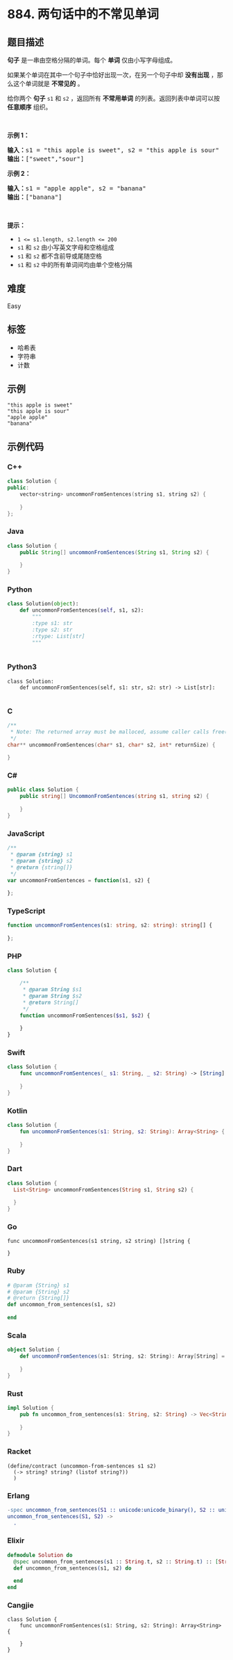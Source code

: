# 884. 两句话中的不常见单词

## 题目描述

<p><strong>句子</strong> 是一串由空格分隔的单词。每个 <strong>单词</strong><em> </em>仅由小写字母组成。</p>

<p>如果某个单词在其中一个句子中恰好出现一次，在另一个句子中却 <strong>没有出现</strong> ，那么这个单词就是 <strong>不常见的</strong><em> </em>。</p>

<p>给你两个 <strong>句子</strong> <code>s1</code> 和 <code>s2</code> ，返回所有 <strong>不常用单词</strong> 的列表。返回列表中单词可以按 <strong>任意顺序</strong> 组织。</p>

<p>&nbsp;</p>

<ol>
</ol>

<p><strong>示例 1：</strong></p>

<pre>
<strong>输入：</strong>s1 = "this apple is sweet", s2 = "this apple is sour"
<strong>输出：</strong>["sweet","sour"]
</pre>

<p><strong>示例 2：</strong></p>

<pre>
<strong>输入：</strong>s1 = "apple apple", s2 = "banana"
<strong>输出：</strong>["banana"]
</pre>

<p>&nbsp;</p>

<p><strong>提示：</strong></p>

<ul>
	<li><code>1 &lt;= s1.length, s2.length &lt;= 200</code></li>
	<li><code>s1</code> 和 <code>s2</code> 由小写英文字母和空格组成</li>
	<li><code>s1</code> 和 <code>s2</code> 都不含前导或尾随空格</li>
	<li><code>s1</code> 和 <code>s2</code> 中的所有单词间均由单个空格分隔</li>
</ul>


## 难度

Easy

## 标签

- 哈希表
- 字符串
- 计数

## 示例

```
"this apple is sweet"
"this apple is sour"
"apple apple"
"banana"
```

## 示例代码

### C++

```cpp
class Solution {
public:
    vector<string> uncommonFromSentences(string s1, string s2) {
        
    }
};
```

### Java

```java
class Solution {
    public String[] uncommonFromSentences(String s1, String s2) {
        
    }
}
```

### Python

```python
class Solution(object):
    def uncommonFromSentences(self, s1, s2):
        """
        :type s1: str
        :type s2: str
        :rtype: List[str]
        """
        
```

### Python3

```python3
class Solution:
    def uncommonFromSentences(self, s1: str, s2: str) -> List[str]:
        
```

### C

```c
/**
 * Note: The returned array must be malloced, assume caller calls free().
 */
char** uncommonFromSentences(char* s1, char* s2, int* returnSize) {
    
}
```

### C#

```csharp
public class Solution {
    public string[] UncommonFromSentences(string s1, string s2) {
        
    }
}
```

### JavaScript

```javascript
/**
 * @param {string} s1
 * @param {string} s2
 * @return {string[]}
 */
var uncommonFromSentences = function(s1, s2) {
    
};
```

### TypeScript

```typescript
function uncommonFromSentences(s1: string, s2: string): string[] {
    
};
```

### PHP

```php
class Solution {

    /**
     * @param String $s1
     * @param String $s2
     * @return String[]
     */
    function uncommonFromSentences($s1, $s2) {
        
    }
}
```

### Swift

```swift
class Solution {
    func uncommonFromSentences(_ s1: String, _ s2: String) -> [String] {
        
    }
}
```

### Kotlin

```kotlin
class Solution {
    fun uncommonFromSentences(s1: String, s2: String): Array<String> {
        
    }
}
```

### Dart

```dart
class Solution {
  List<String> uncommonFromSentences(String s1, String s2) {
    
  }
}
```

### Go

```golang
func uncommonFromSentences(s1 string, s2 string) []string {
    
}
```

### Ruby

```ruby
# @param {String} s1
# @param {String} s2
# @return {String[]}
def uncommon_from_sentences(s1, s2)
    
end
```

### Scala

```scala
object Solution {
    def uncommonFromSentences(s1: String, s2: String): Array[String] = {
        
    }
}
```

### Rust

```rust
impl Solution {
    pub fn uncommon_from_sentences(s1: String, s2: String) -> Vec<String> {
        
    }
}
```

### Racket

```racket
(define/contract (uncommon-from-sentences s1 s2)
  (-> string? string? (listof string?))
  )
```

### Erlang

```erlang
-spec uncommon_from_sentences(S1 :: unicode:unicode_binary(), S2 :: unicode:unicode_binary()) -> [unicode:unicode_binary()].
uncommon_from_sentences(S1, S2) ->
  .
```

### Elixir

```elixir
defmodule Solution do
  @spec uncommon_from_sentences(s1 :: String.t, s2 :: String.t) :: [String.t]
  def uncommon_from_sentences(s1, s2) do
    
  end
end
```

### Cangjie

```cangjie
class Solution {
    func uncommonFromSentences(s1: String, s2: String): Array<String> {

    }
}
```


